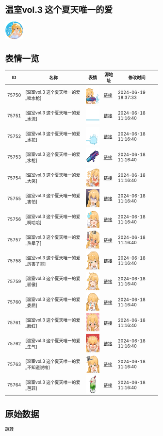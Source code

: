 # 温室vol.3 这个夏天唯一的爱

<img src="./cover.png" height="60" alt="cover" />

# 表情一览

|ID|名称|表情|源地址|修改时间|
|----|----|----|----|----|
|75750|[温室vol.3 这个夏天唯一的爱_呲水枪]|<img src="./pic/075750_%5B温室vol.3 这个夏天唯一的爱_呲水枪%5D.png" height="60" alt="呲水枪"/>|[链接](https://i0.hdslb.com/bfs/garb/698025dfea63aa0011b468cdc58f9792c70ef67b.png)|2024-06-19 18:37:33|
|75751|[温室vol.3 这个夏天唯一的爱_水流]|<img src="./pic/075751_%5B温室vol.3 这个夏天唯一的爱_水流%5D.png" height="60" alt="水流"/>|[链接](https://i0.hdslb.com/bfs/garb/ac8daf0bcf806e7b1f916d35016222614bb51999.png)|2024-06-18 11:16:40|
|75752|[温室vol.3 这个夏天唯一的爱_水花]|<img src="./pic/075752_%5B温室vol.3 这个夏天唯一的爱_水花%5D.png" height="60" alt="水花"/>|[链接](https://i0.hdslb.com/bfs/garb/c2291cb54db85adce1d3c8355c350f4b1607689b.png)|2024-06-18 11:16:40|
|75753|[温室vol.3 这个夏天唯一的爱_水枪]|<img src="./pic/075753_%5B温室vol.3 这个夏天唯一的爱_水枪%5D.png" height="60" alt="水枪"/>|[链接](https://i0.hdslb.com/bfs/garb/ebee69a406fb1dcbe51b3393148df6c86552cfce.png)|2024-06-18 11:16:40|
|75754|[温室vol.3 这个夏天唯一的爱_大笑]|<img src="./pic/075754_%5B温室vol.3 这个夏天唯一的爱_大笑%5D.png" height="60" alt="大笑"/>|[链接](https://i0.hdslb.com/bfs/garb/a1d3cc242557e4667528190f604cbf3f4d677bf7.png)|2024-06-18 11:16:40|
|75755|[温室vol.3 这个夏天唯一的爱_害怕]|<img src="./pic/075755_%5B温室vol.3 这个夏天唯一的爱_害怕%5D.png" height="60" alt="害怕"/>|[链接](https://i0.hdslb.com/bfs/garb/e810918b8de14a32d1e5977b1a5c4b2dd3a47de8.png)|2024-06-18 11:16:40|
|75756|[温室vol.3 这个夏天唯一的爱_啊哈哈]|<img src="./pic/075756_%5B温室vol.3 这个夏天唯一的爱_啊哈哈%5D.png" height="60" alt="啊哈哈"/>|[链接](https://i0.hdslb.com/bfs/garb/3e9ba88734cec1a985d53c67033cd8612b0ad54e.png)|2024-06-18 11:16:40|
|75757|[温室vol.3 这个夏天唯一的爱_热晕了]|<img src="./pic/075757_%5B温室vol.3 这个夏天唯一的爱_热晕了%5D.png" height="60" alt="热晕了"/>|[链接](https://i0.hdslb.com/bfs/garb/0cdf546af11e31b67a9e2d98aa3e1d9ed8b1cae8.png)|2024-06-18 11:16:40|
|75758|[温室vol.3 这个夏天唯一的爱_厉害了哥]|<img src="./pic/075758_%5B温室vol.3 这个夏天唯一的爱_厉害了哥%5D.png" height="60" alt="厉害了哥"/>|[链接](https://i0.hdslb.com/bfs/garb/c647e4a1262ff1f14da6282f07c6a43782349562.png)|2024-06-18 11:16:40|
|75759|[温室vol.3 这个夏天唯一的爱_骄傲]|<img src="./pic/075759_%5B温室vol.3 这个夏天唯一的爱_骄傲%5D.png" height="60" alt="骄傲"/>|[链接](https://i0.hdslb.com/bfs/garb/c403f6a5d2adf17b32349920606bec0491e64648.png)|2024-06-18 11:16:40|
|75760|[温室vol.3 这个夏天唯一的爱_委屈]|<img src="./pic/075760_%5B温室vol.3 这个夏天唯一的爱_委屈%5D.png" height="60" alt="委屈"/>|[链接](https://i0.hdslb.com/bfs/garb/ceb4abe3900636cc1224931189a7786d31bb79e7.png)|2024-06-18 11:16:40|
|75761|[温室vol.3 这个夏天唯一的爱_脸红]|<img src="./pic/075761_%5B温室vol.3 这个夏天唯一的爱_脸红%5D.png" height="60" alt="脸红"/>|[链接](https://i0.hdslb.com/bfs/garb/9f245e64c384cf92ce9a077d94df050a861b7635.png)|2024-06-18 11:16:40|
|75762|[温室vol.3 这个夏天唯一的爱_生气]|<img src="./pic/075762_%5B温室vol.3 这个夏天唯一的爱_生气%5D.png" height="60" alt="生气"/>|[链接](https://i0.hdslb.com/bfs/garb/514c2675b4d5eab16f0d2bdfdaedb60a37aac3f5.png)|2024-06-18 11:16:40|
|75763|[温室vol.3 这个夏天唯一的爱_不知道说啥]|<img src="./pic/075763_%5B温室vol.3 这个夏天唯一的爱_不知道说啥%5D.png" height="60" alt="不知道说啥"/>|[链接](https://i0.hdslb.com/bfs/garb/ecee247f54c50c27640672d1136a04f1c20d68ae.png)|2024-06-18 11:16:40|
|75764|[温室vol.3 这个夏天唯一的爱_芭菲]|<img src="./pic/075764_%5B温室vol.3 这个夏天唯一的爱_芭菲%5D.png" height="60" alt="芭菲"/>|[链接](https://i0.hdslb.com/bfs/garb/937b2cf85bcb4a14c70f8fb6a94a415d3b74bb49.png)|2024-06-18 11:16:40|

# 原始数据

[跳转](./raw.json)

